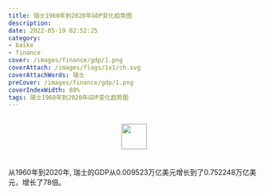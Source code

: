 ```yaml
---
title: 瑞士1960年到2020年GDP变化趋势图
description: 
date: 2022-05-19 02:52:25
category:
- baike
- finance
cover: /images/finance/gdp/1.png
coverAttach: /images/flags/1x1/ch.svg
coverAttachWords: 瑞士
preCover: /images/finance/gdp/1.png
coverIndexWidth: 80%
tags: 瑞士1960年到2020年GDP变化趋势图
---
```




<script src="/assets/js/charts/chart.js"></script>

<div style="text-align: center; margin: 30px 0; ">
    <img src="/images/flags/1x1/ch.svg" style="width: 50px; border: 1px solid #cccccc; ">
</div>

<div style="width: 98%; margin: 0 0 35px 0; ">
    <canvas id="myChart"></canvas>
</div>

<div>
<p class="paragraph">从1960年到2020年, 瑞士的GDP从0.009523万亿美元增长到了0.752248万亿美元，增长了78倍。</p>
</div>

<script>

    const dataGdp = {
        labels: [1960, 1961, 1962, 1963, 1964, 1965, 1966, 1967, 1968, 1969, 1980, 1981, 1982, 1983, 1984, 1985, 1986, 1987, 1988, 1989, 1990, 1991, 1992, 1993, 1994, 1995, 1996, 1997, 1998, 1999, 2000, 2001, 2002, 2003, 2004, 2005, 2006, 2007, 2008, 2009, 2010, 2011, 2012, 2013, 2014, 2015, 2016, 2017, 2018, 2019, 2020],
        datasets: [{
            label: '(万亿美元)  •  即刻编程  •  cn.hongkezhang.com',
            backgroundColor: 'rgb(0 0 128)',
            borderColor: 'rgb(0 0 128)',
            data: [0.009523, 0.010713, 0.011880, 0.013064, 0.014481, 0.015347, 0.016480, 0.017740, 0.018943, 0.020525, 0.122661, 0.112339, 0.115140, 0.114731, 0.109547, 0.111074, 0.159224, 0.199404, 0.215722, 0.208281, 0.265987, 0.269128, 0.280157, 0.272466, 0.301628, 0.353133, 0.340471, 0.295121, 0.303882, 0.298520, 0.279841, 0.287227, 0.310176, 0.363063, 0.405531, 0.420545, 0.443802, 0.493537, 0.570304, 0.558200, 0.603434, 0.722038, 0.692110, 0.712748, 0.734397, 0.702150, 0.695601, 0.704479, 0.735539, 0.731767, 0.752248],
            barPercentage: 0.3
        }]
    };

    const config = {
        type: 'line',
        data: dataGdp,
        options: {
            series: [
                {
                    barWidth: '20%'
                }
            ]
        }
    };

    const myChart = new Chart(
        document.getElementById('myChart'),
        config
    );
</script>
